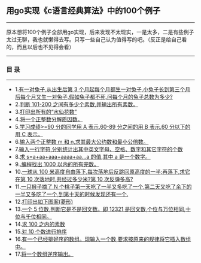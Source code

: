 ## 用go实现《c语言经典算法》中的100个例子
***
原本想将100个例子全部用go实现，后来发现不太现实，一是太多，二是有些例子太过无聊，我也就懒得去写。只写一些自己认为值得写的吧。（反正是给自己看的，而且以后也不见得会看）
***
### 目 录
***
* 1.[有一对兔子,从出生后第 3 个月起每个月都生一对兔子,小兔子长到第三个月后每个月又生一对兔子,假如兔子都不死,问每个月的兔子总数为多少?](https://github.com/qzs1008/forkC/blob/master/1.go)
* 2.[判断 101-200 之间有多少个素数,并输出所有素数。](https://github.com/qzs1008/forkC/blob/master/2.go)
* 3.[打印出所有的“水仙花数”](https://github.com/qzs1008/forkC/blob/master/3.go)
* 4.[将一个正整数分解质因数。](https://github.com/qzs1008/forkC/blob/master/4.go)
* 5.[学习成绩>=90 分的同学用 A 表示,60-89 分之间的用 B 表示,60 分以下的用 C 表示。](https://github.com/qzs1008/forkC/blob/master/5.go)
* 6.[输入两个正整数 m 和 n,求其最大公约数和最小公倍数。](https://github.com/qzs1008/forkC/blob/master/6.go)
* 7.[输入一行字符,分别统计出其中英文字母、空格、数字和其它字符的个数](https://github.com/qzs1008/forkC/blob/master/7.go)
* 8.[求 s=a+aa+aaa+aaaa+aa...a 的值,其中 a 是一个数字。](https://github.com/qzs1008/forkC/blob/master/8.go)
* 9.[.编程找出 1000 以内的所有完数。](https://github.com/qzs1008/forkC/blob/master/9.go)
* 10.[一球从 100 米高度自由落下,每次落地后反跳回原高度的一半;再落下,求它在第 10 次落地时,共经过多少米?第 10 次反弹多高?](https://github.com/qzs1008/forkC/blob/master/10.go)
* 11.[一只猴子摘了 N 个桃子第一天吃了一半又多吃了一个,第二天又吃了余下的一半又多吃了一个,到第十天的时候发现还有一个.](https://github.com/qzs1008/forkC/blob/master/11.go)
* 12.[打印出如下图案(菱形)](https://github.com/qzs1008/forkC/blob/master/12.go)
* 13.[一个 5 位数,判断它是不是回文数。即 12321 是回文数,个位与万位相同,十位与千位相同。](https://github.com/qzs1008/forkC/blob/master/13.go)
* 14.[求 100 之内的素数](https://github.com/qzs1008/forkC/blob/master/14.go)
* 15.[对 10 个数进行排序](https://github.com/qzs1008/forkC/blob/master/15.go)
* 16.[有一个已经排好序的数组。现输入一个数,要求按原来的规律将它插入数组中。](https://github.com/qzs1008/forkC/blob/master/16.go)
* 17.[将一个数组逆序输出。](https://github.com/qzs1008/forkC/blob/master/17.go)